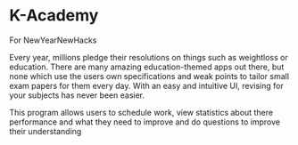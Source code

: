 # K-Academy
For NewYearNewHacks

Every year, millions pledge their resolutions on things such as weightloss or education. There are many amazing education-themed apps out there, but none which use the users own specifications and weak points to tailor small exam papers for them every day. With an easy and intuitive UI, revising for your subjects has never been easier.

This program allows users to schedule work, view statistics about there performance and what they need to improve and do questions to improve their understanding
